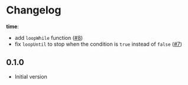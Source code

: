 # Changelog

**time**:

- add `loopWhile` function ([#8](https://github.com/Aceworks-Studio/roblox-utils/pull/8))
- fix `loopUntil` to stop when the condition is `true` instead of `false` ([#7](https://github.com/Aceworks-Studio/roblox-utils/pull/7))

## 0.1.0

- Initial version
